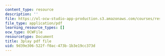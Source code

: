 ```yaml
---
content_type: resource
description: ''
file: https://ol-ocw-studio-app-production.s3.amazonaws.com/courses/res-18-005-highlights-of-calculus-spring-2010/9d39e306522ff0ac473b1b3e19cc373d_X9t-u87df3o.pdf
file_type: application/pdf
learning_resource_types: []
ocw_type: OCWFile
resourcetype: Document
title: 3play pdf file
uid: 9d39e306-522f-f0ac-473b-1b3e19cc373d
---
```

